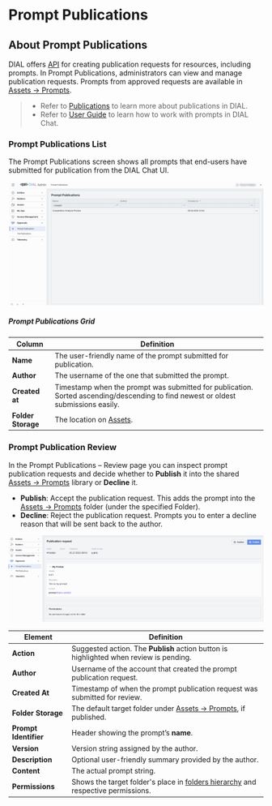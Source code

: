 # Prompt Publications

## About Prompt Publications

DIAL offers [API](https://dialx.ai/dial_api#tag/Publications/operation/createPublication) for creating publication requests for resources, including prompts.
In Prompt Publications, administrators can view and manage publication requests. Prompts from approved requests are available in [Assets → Prompts](/docs/platform/11.admin-panel/assets-prompts.md).

> * Refer to [Publications](/docs/platform/7.collaboration-intro.md#publication) to learn more about publications in DIAL.
> * Refer to [User Guide](/docs/tutorials/0.user-guide.md#prompts) to learn how to work with prompts in DIAL Chat.

### Prompt Publications List

The Prompt Publications screen shows all prompts that end-users have submitted for publication from the DIAL Chat UI. 

![ ](img/img_52.png)

##### Prompt Publications Grid


| Column         | Definition                                                                                                                        |
|----------------|-----------------------------------------------------------------------------------------------------------------------------------|
| **Name**       | The user-friendly name of the prompt submitted for publication.                                                                  |
| **Author**     | The username of the one that submitted the prompt.                                                                                |
| **Created at** | Timestamp when the prompt was submitted for publication. Sorted ascending/descending to find newest or oldest submissions easily. |
| **Folder Storage** | The location on [Assets](/docs/platform/11.admin-panel/assets-prompts.md). |

### Prompt Publication Review

In the Prompt Publications – Review page you can inspect prompt publication requests and decide whether to **Publish** it into the shared [Assets → Prompts](/docs/platform/11.admin-panel/assets-prompts.md) library or **Decline** it.

* **Publish**: Accept the publication request. This adds the prompt into the [Assets → Prompts](/docs/platform/11.admin-panel/assets-prompts.md) folder (under the specified Folder).
* **Decline**: Reject the publication request. Prompts you to enter a decline reason that will be sent back to the author.

![img_1.png](img/img_53.png)

| Element                | Definition                                                                        |
|------------------------|-----------------------------------------------------------------------------------|
| **Action**             | Suggested action. The **Publish** action button is highlighted when review is pending.                            |
| **Author**             | Username of the account that created the prompt publication request. |
| **Created At**         | Timestamp of when the prompt publication request was submitted for review.                            |
| **Folder Storage**     | The default target folder under [Assets → Prompts](/docs/platform/11.admin-panel/assets-prompts.md), if published.                    |
| **Prompt Identifier**  | Header showing the prompt’s **name**.                                             |
| **Version**            | Version string assigned by the author.                                            |
| **Description**        | Optional user-friendly summary provided by the author.                           |
| **Content**            | The actual prompt string.         |
| **Permissions**        | Shows the target folder's place in [folders hierarchy](/docs/platform/11.admin-panel/access-management-folders-storage.md) and respective permissions.  |
